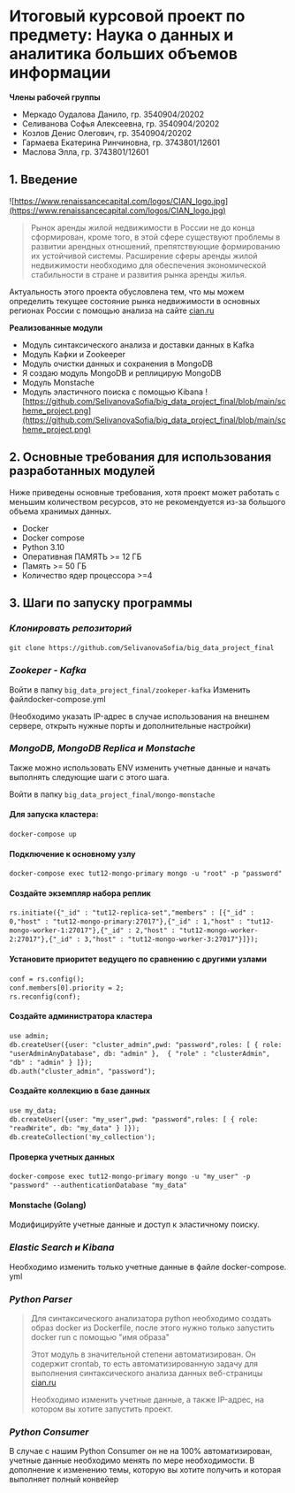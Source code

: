 # Итоговый курсовой проект по предмету: Наука о данных и аналитика больших объемов информации

**Члены рабочей группы**

* Меркадо Оудалова Данило, гр. 3540904/20202
* Селиванова Софья Алексеевна, гр. 3540904/20202
* Козлов Денис Олегович, гр. 3540904/20202
* Гармаева Екатерина Ринчиновна, гр. 3743801/12601
* Маслова Элла, гр. 3743801/12601

## 1. Введение
![https://www.renaissancecapital.com/logos/CIAN_logo.jpg](https://www.renaissancecapital.com/logos/CIAN_logo.jpg)

> Рынок аренды жилой недвижимости в России не до конца сформирован, кроме того, в этой сфере существуют проблемы в развитии арендных отношений, препятствующие формированию их устойчивой системы. Расширение сферы аренды жилой недвижимости необходимо для обеспечения экономической стабильности в стране и развития рынка аренды жилья.

Актуальность этого проекта обусловлена тем, что мы можем определить текущее состояние рынка недвижимости в основных регионах России с помощью анализа на сайте [cian.ru](cian.ru)

**Реализованные модули**

* Модуль синтаксического анализа и доставки данных в Kafka
* Модуль Кафки и Zookeeper
* Модуль очистки данных и сохранения в MongoDB
* Я создаю модуль MongoDB и реплицирую MongoDB
* Модуль Monstache
* Модуль эластичного поиска с помощью Kibana
![https://github.com/SelivanovaSofia/big_data_project_final/blob/main/scheme_project.png](https://github.com/SelivanovaSofia/big_data_project_final/blob/main/scheme_project.png)

## 2. Основные требования для использования разработанных модулей


Ниже приведены основные требования, хотя проект может работать с меньшим количеством ресурсов, это не рекомендуется из-за большого объема хранимых данных.

* Docker
* Docker compose
* Python 3.10
* Оперативная ПАМЯТЬ >= 12 ГБ
* Память >= 50 ГБ
* Количество ядер процессора >=4

## 3. Шаги по запуску программы

### _Клонировать репозиторий_
`git clone https://github.com/SelivanovaSofia/big_data_project_final`

### _Zookeper - Kafka_
Войти в папку `big_data_project_final/zookeper-kafka`
Изменить файлdocker-compose.yml

(Необходимо указать IP-адрес в случае использования на внешнем сервере, открыть нужные порты и дополнительные настройки)

### _MongoDB, MongoDB Replica и Monstache_

Также можно использовать ENV изменить учетные данные и начать выполнять следующие шаги с этого шага.

Войти в папку `big_data_project_final/mongo-monstache`

#### Для запуска кластера:
```
docker-compose up
```

#### Подключение к основному узлу
```
docker-compose exec tut12-mongo-primary mongo -u "root" -p "password"
```

#### Создайте экземпляр набора реплик
```
rs.initiate({"_id" : "tut12-replica-set","members" : [{"_id" : 0,"host" : "tut12-mongo-primary:27017"},{"_id" : 1,"host" : "tut12-mongo-worker-1:27017"},{"_id" : 2,"host" : "tut12-mongo-worker-2:27017"},{"_id" : 3,"host" : "tut12-mongo-worker-3:27017"}]});
```

#### Установите приоритет ведущего по сравнению с другими узлами
```
conf = rs.config();
conf.members[0].priority = 2;
rs.reconfig(conf);
```

#### Создайте администратора кластера
```
use admin;
db.createUser({user: "cluster_admin",pwd: "password",roles: [ { role: "userAdminAnyDatabase", db: "admin" },  { "role" : "clusterAdmin", "db" : "admin" } ]});
db.auth("cluster_admin", "password");
```

#### Создайте коллекцию в базе данных
```
use my_data;
db.createUser({user: "my_user",pwd: "password",roles: [ { role: "readWrite", db: "my_data" } ]});
db.createCollection('my_collection');
```

#### Проверка учетных данных
```
docker-compose exec tut12-mongo-primary mongo -u "my_user" -p "password" --authenticationDatabase "my_data"
```


#### Monstache (Golang)
Модифицируйте учетные данные и доступ к эластичному поиску.

### _Elastic Search и Kibana_

Необходимо изменить только учетные данные в файле docker-compose. yml

### _Python Parser_

> Для синтаксического анализатора python необходимо создать образ docker из Dockerfile, после этого нужно только запустить docker run с помощью "имя образа"
> 
> Этот модуль в значительной степени автоматизирован. Он содержит crontab, то есть автоматизированную задачу для выполнения синтаксического анализа данных веб-страницы [cian.ru](cian.ru)
> 
> Необходимо изменить учетные данные, а также IP-адрес, на котором вы хотите запустить проект.

### _Python Consumer_

В случае с нашим Python Consumer он не на 100% автоматизирован, учетные данные необходимо менять по мере необходимости. В дополнение к изменению темы, которую вы хотите получить и которая выполняет полный конвейер




